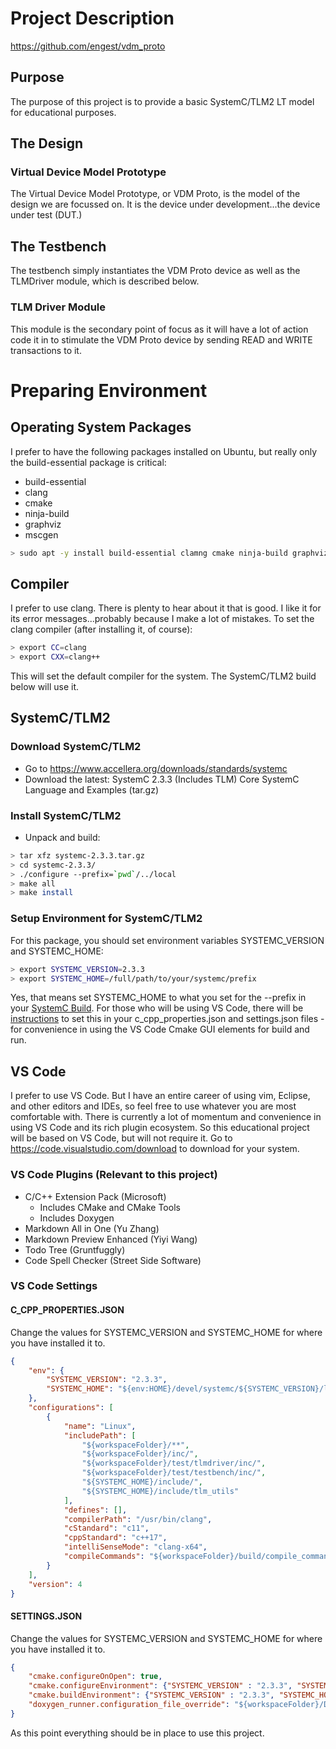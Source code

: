 # Project Description
https://github.com/engest/vdm_proto
## Purpose
The purpose of this project is to provide a basic SystemC/TLM2 LT model for educational purposes.

## The Design
### Virtual Device Model Prototype
The Virtual Device Model Prototype, or VDM Proto, is the model of the design we are focussed on. It is the device under development...the device under test (DUT.)

## The Testbench
The testbench simply instantiates the VDM Proto device as well as the TLMDriver module, which is described below.

### TLM Driver Module
This module is the secondary point of focus as it will have a lot of action code it in to stimulate the VDM Proto device by sending READ and WRITE transactions to it.

# Preparing Environment
## Operating System Packages
I prefer to have the following packages installed on Ubuntu, but really only the build-essential package is critical:
- build-essential
- clang
- cmake
- ninja-build
- graphviz
- mscgen
```sh
> sudo apt -y install build-essential clamng cmake ninja-build graphviz mscgen
```
## Compiler
I prefer to use clang. There is plenty to hear about it that is good. I like it for its error messages...probably because I make a lot of mistakes. To set the clang compiler (after installing it, of course):
```sh
> export CC=clang
> export CXX=clang++
```
This will set the default compiler for the system. The SystemC/TLM2 build below will use it.
## SystemC/TLM2
### Download SystemC/TLM2
- Go to https://www.accellera.org/downloads/standards/systemc
- Download the latest: SystemC 2.3.3 (Includes TLM) Core SystemC Language and Examples (tar.gz)
### Install SystemC/TLM2
- Unpack and build:
```sh
> tar xfz systemc-2.3.3.tar.gz
> cd systemc-2.3.3/
> ./configure --prefix=`pwd`/../local
> make all
> make install
```
### Setup Environment for SystemC/TLM2
For this package, you should set environment variables SYSTEMC_VERSION and SYSTEMC_HOME:
```sh
> export SYSTEMC_VERSION=2.3.3
> export SYSTEMC_HOME=/full/path/to/your/systemc/prefix
```
Yes, that means set SYSTEMC_HOME to what you set for the --prefix in your [SystemC Build](#install-systemctlm2). For those who will be using VS Code, there will be [instructions](#vs-code-settings) to set this in your c_cpp_properties.json and settings.json files - for convenience in using the VS Code Cmake GUI elements for build and run.
## VS Code
I prefer to use VS Code. But I have an entire career of using vim, Eclipse, and other editors and IDEs, so feel free to use whatever you are most comfortable with. There is currently a lot of momentum and convenience in using VS Code and its rich plugin ecosystem. So this educational project will be based on VS Code, but will not require it. Go to https://code.visualstudio.com/download to download for your system.

### VS Code Plugins (Relevant to this project)
- C/C++ Extension Pack (Microsoft)
  - Includes CMake and CMake Tools
  - Includes Doxygen
- Markdown All in One (Yu Zhang)
- Markdown Preview Enhanced (Yiyi Wang)
- Todo Tree (Gruntfuggly)
- Code Spell Checker (Street Side Software)

### VS Code Settings
#### C_CPP_PROPERTIES.JSON
Change the values for SYSTEMC_VERSION and SYSTEMC_HOME for where you have installed it to.
```json
{
    "env": {
        "SYSTEMC_VERSION": "2.3.3",
        "SYSTEMC_HOME": "${env:HOME}/devel/systemc/${SYSTEMC_VERSION}/local"
    },
    "configurations": [
        {
            "name": "Linux",
            "includePath": [
                "${workspaceFolder}/**",
                "${workspaceFolder}/inc/",
                "${workspaceFolder}/test/tlmdriver/inc/",
                "${workspaceFolder}/test/testbench/inc/",
                "${SYSTEMC_HOME}/include/",
                "${SYSTEMC_HOME}/include/tlm_utils"
            ],
            "defines": [],
            "compilerPath": "/usr/bin/clang",
            "cStandard": "c11",
            "cppStandard": "c++17",
            "intelliSenseMode": "clang-x64",
            "compileCommands": "${workspaceFolder}/build/compile_commands.json"
        }
    ],
    "version": 4
}
```
#### SETTINGS.JSON
Change the values for SYSTEMC_VERSION and SYSTEMC_HOME for where you have installed it to.
```json
{
    "cmake.configureOnOpen": true,
    "cmake.configureEnvironment": {"SYSTEMC_VERSION" : "2.3.3", "SYSTEMC_HOME" : "/home/engest/devel/systemc/2.3.3/local"},
    "cmake.buildEnvironment": {"SYSTEMC_VERSION" : "2.3.3", "SYSTEMC_HOME" : "/home/engest/devel/systemc/2.3.3/local"},
    "doxygen_runner.configuration_file_override": "${workspaceFolder}/Doxyfile"
}
```

As this point everything should be in place to use this project.